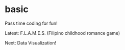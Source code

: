 # basic

Pass time coding for fun!

Latest: F.L.A.M.E.S. (Filipino childhood romance game)

Next: Data Visualization!
